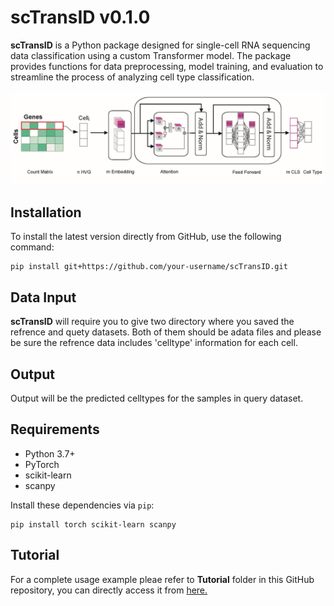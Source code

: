 # scTransID v0.1.0

**scTransID** is a Python package designed for single-cell RNA sequencing data classification using a custom Transformer model. The package provides functions for data preprocessing, model training, and evaluation to streamline the process of analyzing cell type classification.

![](images/scTransID_overview.jpg)


## Installation

To install the latest version directly from GitHub, use the following command:

```
pip install git+https://github.com/your-username/scTransID.git
```

## Data Input
**scTransID** will require you to give two directory where you saved the refrence and quety datasets. Both of them should be adata files and please be sure the refrence data includes 'celltype' information for each cell. 

## Output 
Output will be the predicted celltypes for the samples in query dataset. 

## Requirements

- Python 3.7+
- PyTorch
- scikit-learn
- scanpy

Install these dependencies via `pip`:

```
pip install torch scikit-learn scanpy
```

## Tutorial
For a complete usage example pleae refer to **Tutorial** folder in this GitHub repository, you can directly access it from [here.](https://github.com/msmalmir/scTransID/tree/main/Tutorial)